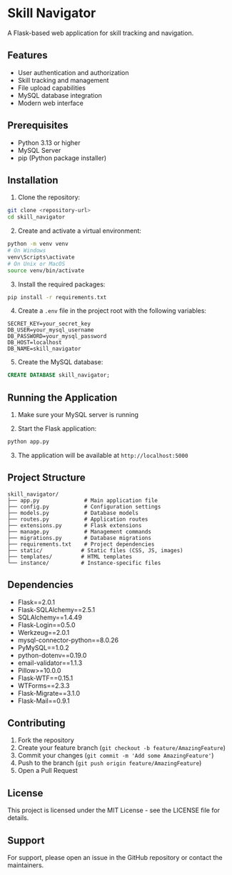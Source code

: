 # Skill Navigator

A Flask-based web application for skill tracking and navigation.

## Features

- User authentication and authorization
- Skill tracking and management
- File upload capabilities
- MySQL database integration
- Modern web interface

## Prerequisites

- Python 3.13 or higher
- MySQL Server
- pip (Python package installer)

## Installation

1. Clone the repository:
```bash
git clone <repository-url>
cd skill_navigator
```

2. Create and activate a virtual environment:
```bash
python -m venv venv
# On Windows
venv\Scripts\activate
# On Unix or MacOS
source venv/bin/activate
```

3. Install the required packages:
```bash
pip install -r requirements.txt
```

4. Create a `.env` file in the project root with the following variables:
```env
SECRET_KEY=your_secret_key
DB_USER=your_mysql_username
DB_PASSWORD=your_mysql_password
DB_HOST=localhost
DB_NAME=skill_navigator
```

5. Create the MySQL database:
```sql
CREATE DATABASE skill_navigator;
```

## Running the Application

1. Make sure your MySQL server is running

2. Start the Flask application:
```bash
python app.py
```

3. The application will be available at `http://localhost:5000`

## Project Structure

```
skill_navigator/
├── app.py              # Main application file
├── config.py           # Configuration settings
├── models.py           # Database models
├── routes.py           # Application routes
├── extensions.py       # Flask extensions
├── manage.py           # Management commands
├── migrations.py       # Database migrations
├── requirements.txt    # Project dependencies
├── static/            # Static files (CSS, JS, images)
├── templates/         # HTML templates
└── instance/          # Instance-specific files
```

## Dependencies

- Flask==2.0.1
- Flask-SQLAlchemy==2.5.1
- SQLAlchemy==1.4.49
- Flask-Login==0.5.0
- Werkzeug==2.0.1
- mysql-connector-python==8.0.26
- PyMySQL==1.0.2
- python-dotenv==0.19.0
- email-validator==1.1.3
- Pillow>=10.0.0
- Flask-WTF==0.15.1
- WTForms==2.3.3
- Flask-Migrate==3.1.0
- Flask-Mail==0.9.1

## Contributing

1. Fork the repository
2. Create your feature branch (`git checkout -b feature/AmazingFeature`)
3. Commit your changes (`git commit -m 'Add some AmazingFeature'`)
4. Push to the branch (`git push origin feature/AmazingFeature`)
5. Open a Pull Request

## License

This project is licensed under the MIT License - see the LICENSE file for details.

## Support

For support, please open an issue in the GitHub repository or contact the maintainers. 